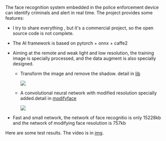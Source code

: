 The face recognition system embedded in the police enforcement device can identify criminals and alert in real time. The project provides some features:

* I try to share everything , but it's a commercial project, so the open source code is not complete. 

* The AI framework is based on pytorch + onnx + caffe2

* Aiming at the remote and weak light and low resolution, the training image is specially processed, and the data augment is also specially designed.

   *  Transform the image and remove the shadow. detail in [lib](https://github.com/qjchen1972/remote-face-recognition/blob/master/lib/README.md)
   
      ![](https://github.com/qjchen1972/remote-face-recognition/blob/master/img/lmcp.png)
      
   *  A convolutional neural network with modified resolution specially added.detail in [modifyface](https://github.com/qjchen1972/remote-face-recognition/blob/master/modifyface/README.md)
   
      ![](https://github.com/qjchen1972/remote-face-recognition/blob/master/img/modify.png)

*  Fast and small network, the network of face recognitio is only 15228kb and the network of modifying face resolution is 757kb


Here are some test results. The video is in [img](https://github.com/qjchen1972/remote_recognition/tree/master/img).




